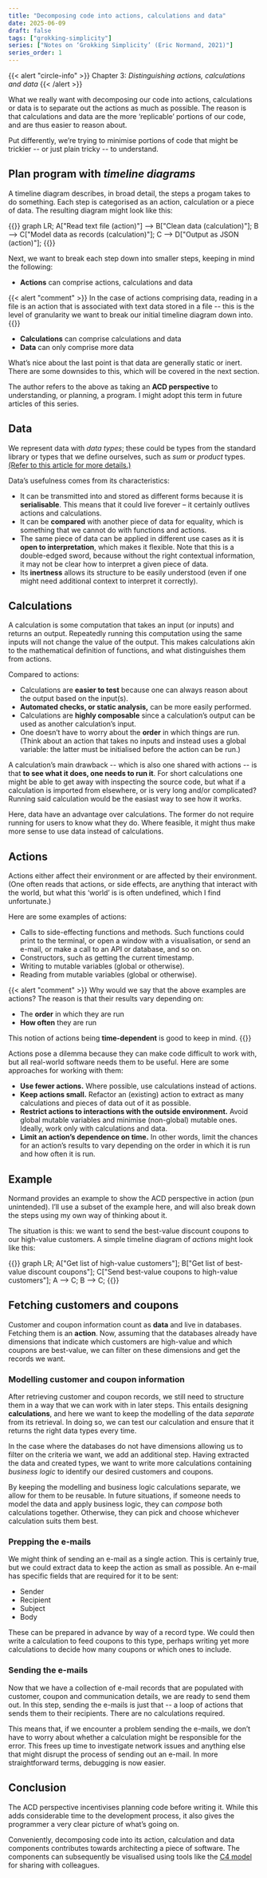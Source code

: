 ```yaml
---
title: "Decomposing code into actions, calculations and data"
date: 2025-06-09
draft: false
tags: ["grokking-simplicity"]
series: ["Notes on ‘Grokking Simplicity’ (Eric Normand, 2021)"]
series_order: 1
---
```


{{< alert "circle-info" >}}
Chapter 3: _Distinguishing actions, calculations and data_
{{< /alert >}}

What we really want with decomposing our code into actions, calculations or data is to separate out the actions as much as possible. The reason is that calculations and data are the more ‘replicable’ portions of our code, and are thus easier to reason about.

Put differently, we’re trying to minimise portions of code that might be trickier -- or just plain tricky -- to understand.

## Plan program with _timeline diagrams_

A timeline diagram describes, in broad detail, the steps a progam takes to do something. Each step is categorised as an action, calculation or a piece of data. The resulting diagram might look like this:

{{<mermaid>}}
graph LR;
A["Read text file (action)"] --> B["Clean data (calculation)"];
B --> C["Model data as records (calculation)"];
C --> D["Output as JSON (action)"];
{{</mermaid>}}

Next, we want to break each step down into smaller steps, keeping in mind the following:

- **Actions** can comprise actions, calculations and data

{{< alert "comment" >}}
In the case of actions comprising data, reading in a file is an action that is associated with text data stored in a file -- this is the level of granularity we want to break our initial timeline diagram down into.
{{</alert>}}

- **Calculations** can comprise calculations and data
- **Data** can only comprise more data

What’s nice about the last point is that data are generally static or inert. There are some downsides to this, which will be covered in the next section.

The author refers to the above as taking an **ACD perspective** to understanding, or planning, a program. I might adopt this term in future articles of this series.

## Data

We represent data with _data types_; these could be types from the standard library or types that we define ourselves, such as _sum_ or _product_ types. [(Refer to this article for more details.)](https://manishearth.github.io/blog/2017/03/04/what-are-sum-product-and-pi-types/)

Data’s usefulness comes from its characteristics:

- It can be transmitted into and stored as different forms because it is **serialisable**. This means that it could live forever – it certainly outlives actions and calculations.
- It can be **compared** with another piece of data for equality, which is something that we cannot do with functions and actions.
- The same piece of data can be applied in different use cases as it is **open to interpretation**, which makes it flexible. Note that this is a double-edged sword, because without the right contextual information, it may not be clear how to interpret a given piece of data.
- Its **inertness** allows its structure to be easily understood (even if one might need additional context to interpret it correctly).

## Calculations

A calculation is some computation that takes an input (or inputs) and returns an output. Repeatedly running this computation using the same inputs will not change the value of the output. This makes calculations akin to the mathematical definition of functions, and what distinguishes them from actions.

Compared to actions:

- Calculations are **easier to test** because one can always reason about the output based on the input(s).
- **Automated checks, or static analysis,** can be more easily performed.
- Calculations are **highly composable** since a calculation’s output can be used as another calculation’s input.
- One doesn’t have to worry about the **order** in which things are run. (Think about an action that takes no inputs and instead uses a global variable: the latter must be initialised before the action can be run.)

A calculation’s main drawback -- which is also one shared with actions -- is that **to see what it does, one needs to run it**. For short calculations one might be able to get away with inspecting the source code, but what if a calculation is imported from elsewhere, or is very long and/or complicated? Running said calculation would be the easiast way to see how it works.

Here, data have an advantage over calculations. The former do not require running for users to know what they do. Where feasible, it might thus make more sense to use data instead of calculations.

## Actions

Actions either affect their environment or are affected by their environment. (One often reads that actions, or side effects, are anything that interact with the world, but what this ‘world’ is is often undefined, which I find unfortunate.)

Here are some examples of actions:

- Calls to side-effecting functions and methods. Such functions could print to the terminal, or open a window with a visualisation, or send an e-mail, or make a call to an API or database, and so on.
- Constructors, such as getting the current timestamp.
- Writing to mutable variables (global or otherwise).
- Reading from mutable variables (global or otherwise).

{{< alert "comment" >}}
Why would we say that the above examples are actions? The reason is that their results vary depending on:

- The **order** in which they are run
- **How often** they are run

This notion of actions being **time-dependent** is good to keep in mind.
{{</alert>}}

Actions pose a dilemma because they can make code difficult to work with, but all real-world software needs them to be useful. Here are some approaches for working with them:

- **Use fewer actions.** Where possible, use calculations instead of actions.
- **Keep actions small.** Refactor an (existing) action to extract as many calculations and pieces of data out of it as possible.
- **Restrict actions to interactions with the outside environment.** Avoid global mutable variables and minimise (non-global) mutable ones. Ideally, work only with calculations and data.
- **Limit an action’s dependence on time.** In other words, limit the chances for an action’s results to vary depending on the order in which it is run and how often it is run.

## Example

Normand provides an example to show the ACD perspective in action (pun unintended). I’ll use a subset of the example here, and will also break down the steps using my own way of thinking about it.

The situation is this: we want to send the best-value discount coupons to our high-value customers. A simple timeline diagram of _actions_ might look like this:

{{<mermaid>}}
graph LR;
A["Get list of high-value customers"];
B["Get list of best-value discount coupons"];
C["Send best-value coupons to high-value customers"];
A --> C;
B --> C;
{{</mermaid>}}

## Fetching customers and coupons

Customer and coupon information count as **data** and live in databases. Fetching them is an **action**. Now, assuming that the databases already have dimensions that indicate which customers are high-value and which coupons are best-value, we can filter on these dimensions and get the records we want.

### Modelling customer and coupon information

After retrieving customer and coupon records, we still need to structure them in a way that we can work with in later steps. This entails designing **calculations**, and here we want to keep the modelling of the data _separate_ from its retrieval. In doing so, we can test our calculation and ensure that it returns the right data types every time.

In the case where the databases do not have dimensions allowing us to filter on the criteria we want, we add an additional step. Having extracted the data and created types, we want to write more calculations containing _business logic_ to identify our desired customers and coupons.

By keeping the modelling and business logic calculations separate, we allow for them to be reusable. In future situations, if someone needs to model the data and apply business logic, they can _compose_ both calculations together. Otherwise, they can pick and choose whichever calculation suits them best.

### Prepping the e-mails

We might think of sending an e-mail as a single action. This is certainly true, but we could extract data to keep the action as small as possible. An e-mail has specific fields that are required for it to be sent:

- Sender
- Recipient
- Subject
- Body

These can be prepared in advance by way of a record type. We could then write a calculation to feed coupons to this type, perhaps writing yet more calculations to decide how many coupons or which ones to include.

### Sending the e-mails

Now that we have a collection of e-mail records that are populated with customer, coupon and communication details, we are ready to send them out. In this step, sending the e-mails is just that -- a loop of actions that sends them to their recipients. There are no calculations required.

This means that, if we encounter a problem sending the e-mails, we don’t have to worry about whether a calculation might be responsible for the error. This frees up time to investigate network issues and anything else that might disrupt the process of sending out an e-mail. In more straightforward terms, debugging is now easier.

## Conclusion

The ACD perspective incentivises planning code before writing it. While this adds considerable time to the development process, it also gives the programmer a very clear picture of what’s going on.

Conveniently, decomposing code into its action, calculation and data components contributes towards architecting a piece of software. The components can subsequently be visualised using tools like the [C4 model](https://c4model.com/) for sharing with colleagues.